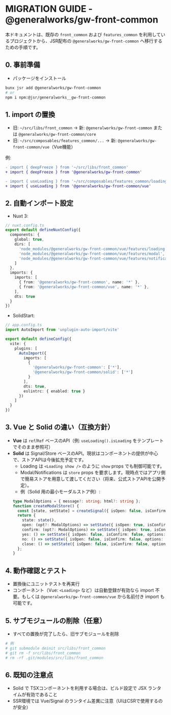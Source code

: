 # MIGRATION GUIDE - @generalworks/gw-front-common

本ドキュメントは、既存の `front_common` および `features_common` を利用しているプロジェクトから、JSR配布の `@generalworks/gw-front-common` へ移行するための手順です。

## 0. 事前準備
- パッケージをインストール
```bash
bunx jsr add @generalworks/gw-front-common
# or
npm i npm:@jsr/generalworks__gw-front-common
```

## 1. import の置換
- 旧: `~/src/libs/front_common` → 新: `@generalworks/gw-front-common` または `@generalworks/gw-front-common/core`
- 旧: `~/src/composables/features_common/...` → 新: `@generalworks/gw-front-common/vue`（Vue機能）

例:
```diff
- import { deepFreeze } from '~/src/libs/front_common'
+ import { deepFreeze } from '@generalworks/gw-front-common'

- import { useLoading } from '~/src/composables/features_common/loading'
+ import { useLoading } from '@generalworks/gw-front-common/vue'
```

## 2. 自動インポート設定
- Nuxt 3:
```ts
// nuxt.config.ts
export default defineNuxtConfig({
  components: {
    global: true,
    dirs: [
      'node_modules/@generalworks/gw-front-common/vue/features/loading',
      'node_modules/@generalworks/gw-front-common/vue/features/modal',
      'node_modules/@generalworks/gw-front-common/vue/features/notification',
    ]
  },
  imports: {
    imports: [
      { from: '@generalworks/gw-front-common', name: '*' },
      { from: '@generalworks/gw-front-common/vue', name: '*' },
    ],
    dts: true
  }
})
```
- SolidStart:
```ts
// app.config.ts
import AutoImport from 'unplugin-auto-import/vite'

export default defineConfig({
  vite: {
    plugins: [
      AutoImport({
        imports: [
          {
            '@generalworks/gw-front-common': ['*'],
            '@generalworks/gw-front-common/solid': ['*']
          }
        ],
        dts: true,
        eslintrc: { enabled: true }
      })
    ]
  }
})
```

## 3. Vue と Solid の違い（互換方針）
- **Vue** は `ref`/`Ref` ベースのAPI（例: `useLoading().isLoading` をテンプレートでそのまま参照可）
- **Solid** は Signal/Store ベースのAPI。現状はコンポーネントの提供が中心で、ストアAPIは今後拡充予定です。
  - Loading は `<Loading show />` のように `show` props でも制御可能です。
  - Modal/Notifications は `store` props を要求します。現時点ではアプリ側で簡易ストアを用意して渡してください（将来、公式ストアAPIを公開予定）。
  - 例（Solid 用の最小モーダルストア例）:
  ```ts
  type ModalOptions = { message?: string; html?: string };
  function createModalStore() {
    const [state, setState] = createSignal({ isOpen: false, isConfirm: false, options: {} as ModalOptions });
    return {
      state: state(),
      open: (opt?: ModalOptions) => setState({ isOpen: true, isConfirm: false, options: opt ?? {} }),
      confirm: (opt?: ModalOptions) => setState({ isOpen: true, isConfirm: true, options: opt ?? {} }),
      yes: () => setState({ isOpen: false, isConfirm: false, options: {} }),
      no: () => setState({ isOpen: false, isConfirm: false, options: {} }),
      close: () => setState({ isOpen: false, isConfirm: false, options: {} }),
    };
  }
  ```

## 4. 動作確認とテスト
- 置換後にユニットテストを再実行
- コンポーネント（Vue: `<Loading>` など）は自動登録が有効なら import 不要。もしくは `@generalworks/gw-front-common/vue` から名前付き import も可能です。

## 5. サブモジュールの削除（任意）
- すべての置換が完了したら、旧サブモジュールを削除
```bash
# 例
# git submodule deinit src/libs/front_common
# git rm -f src/libs/front_common
# rm -rf .git/modules/src/libs/front_common
```

## 6. 既知の注意点
- Solid で TSXコンポーネントを利用する場合は、ビルド設定で JSX ランタイムが有効であること
- SSR環境では Vue/Signal のランタイム差異に注意（UIはCSRで使用するのが安全）

